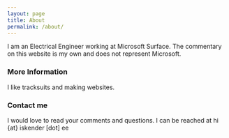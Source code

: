 ```yaml
---
layout: page
title: About
permalink: /about/
---
```


I am an Electrical Engineer working at Microsoft Surface.
The commentary on this website is my own and does not represent Microsoft.

### More Information

I like tracksuits and making websites.

### Contact me

I would love to read your comments and questions. I can be reached at  hi {at} iskender [dot] ee

